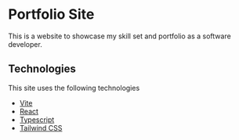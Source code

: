 # Portfolio Site

This is a website to showcase my skill set and portfolio as a software developer.

## Technologies

This site uses the following technologies

- [Vite](https://vitejs.dev)
- [React](https://react.dev/)
- [Typescript](https://www.typescriptlang.org/)
- [Tailwind CSS](https://tailwindcss.com/)
